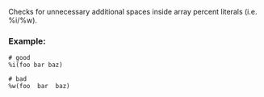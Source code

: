 Checks for unnecessary additional spaces inside array percent literals
(i.e. %i/%w).

### Example:
    # good
    %i(foo bar baz)

    # bad
    %w(foo  bar  baz)